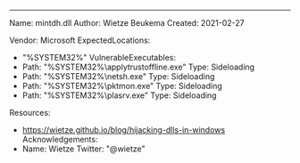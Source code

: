 ---
Name: mintdh.dll
Author: Wietze Beukema
Created: 2021-02-27

Vendor: Microsoft
ExpectedLocations:
- "%SYSTEM32%"
VulnerableExecutables:
- Path: "%SYSTEM32%\\applytrustoffline.exe"
  Type: Sideloading
- Path: "%SYSTEM32%\\netsh.exe"
  Type: Sideloading
- Path: "%SYSTEM32%\\pktmon.exe"
  Type: Sideloading
- Path: "%SYSTEM32%\\plasrv.exe"
  Type: Sideloading

Resources:
- https://wietze.github.io/blog/hijacking-dlls-in-windows
Acknowledgements:
- Name: Wietze
  Twitter: "@wietze"
